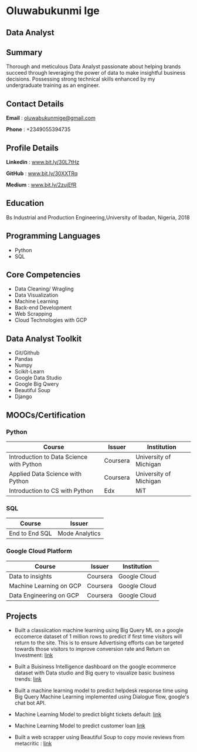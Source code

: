# Oluwabukunmi Ige
## Data Analyst

## Summary
Thorough and meticulous Data Analyst passionate about helping brands succeed through leveraging the power of data to make insightful business decisions. Possessing strong technical skills enhanced by my undergraduate training as an engineer.

## Contact Details
**Email** : oluwabukunmige@gmail.com  

**Phone** : +2349055394735

## Profile Details
**Linkedin** : www.bit.ly/30L7tHz

**GitHub** : www.bit.ly/30XXTRq

**Medium** : www.bit.ly/2zujEfR

## Education
Bs Industrial and Production Engineering,University of Ibadan, Nigeria, 2018

## Programming Languages
* Python
* SQL

## Core Competencies
* Data Cleaning/ Wragling
* Data Visualization
* Machine Learning
* Back-end Development
* Web Scrapping
* Cloud Technologies with GCP


## Data Analyst Toolkit
* Git/Github
* Pandas 
* Numpy
* Scikit-Learn
* Google Data Studio
* Google Big Qwery
* Beautiful Soup
* Django

## MOOCs/Certification
### Python
| Course | Issuer | Institution |
| --- | --- | --- |
| Introduction to Data Science with Python | Coursera | University of Michigan |
| Applied Data Science with Python | Coursera | University of Michigan |
| Introduction to CS with Python | Edx | MiT |

### SQL 
| Course | Issuer |
| --- | --- |
| End to End SQL | Mode Analytics |

### Google Cloud Platform
| Course | Issuer | Institution
| --- | --- | --- |
| Data to insights | Coursera | Google Cloud |
| Machine Learning on GCP | Coursera | Google Cloud |
| Data Engineering on GCP | Coursera | Google Cloud |

## Projects 
* Built a classiication machine learning using Big Query ML on a google eccomerce dataset of 1 million rows to predict if first time visitors will return to the site. This is to ensure Advertising efforts can be targeted towards those visitors to improve conversion rate and Return on Investment: [link](https://github.com/Oluwabukunmige/GCP-Projects/blob/master/Visitor%20purchases.md)

* Built a Buisiness Intelligence dashboard on the google ecommerce dataset with Data studio and Big query to visualize basic business trends: [link](https://datastudio.google.com/s/lpAq2dzTHKY)

* Built a machine learning model to predict helpdesk response time using Big Query Machine Learning implemented using Dialogue flow, google's chat bot API.

* Machine Learning Model to predict blight tickets default: [link](https://github.com/Oluwabukunmige/Predicting-Blight-Ticket-Default/blob/master/Assignment%204.ipynb)

* Machine Learning Model to predict customer loan [link](https://colab.research.google.com/drive/1UdIMf0yFyEviHlkFvWGHv2bpt1AMCKvG)

* Built a web scrapper using Beautiful Soup to copy movie reviews from metacritic : [link](https://github.com/Oluwabukunmige/Web-Scrappers/blob/master/Movie%20Reviews.md)




